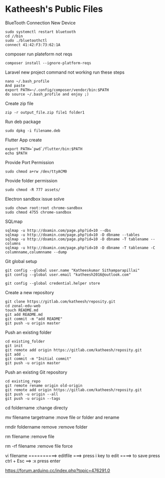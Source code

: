 # Katheesh's Public Files
BlueTooth Connection New Device
	
	sudo systemctl restart bluetooth
	cd //bin
	sudo ./bluetoothctl
	connect 41:42:F3:73:62:1A
	
composer run plateform not reqs
	
	composer install --ignore-platform-reqs

	
Laravel new project command not working run these steps
	
	nano ~/.bash_profile 
	And paste
	export PATH=~/.config/composer/vendor/bin:$PATH
	do source ~/.bash_profile and enjoy ;)

Create zip file

	zip -r output_file.zip file1 folder1

Run deb package 

	sudo dpkg -i filename.deb

Flutter App create 

	export PATH=`pwd`/flutter/bin:$PATH
	echo $PATH

Provide Port Permission

	sudo chmod a+rw /dev/ttyACM0

Provide folder permission

	sudo chmod -R 777 assets/

Electron sandbox issue solve

	sudo chown root:root chrome-sandbox
	sudo chmod 4755 chrome-sandbox

SQLmap

	sqlmap -u http://doamin.com/page.php?id=10 --dbs
	sqlmap -u http://doamin.com/page.php?id=10 -D dbname --tables
	sqlmap -u http://doamin.com/page.php?id=10 -D dbname -T tablename --columns
	sqlmap -u http://doamin.com/page.php?id=10 -D dbname -T tablename -C columnname,columnname --dump

Git global setup

	git config --global user.name "Katheeskumar Sithamparapillai"
	git config --global user.email "katheesh2016@outlook.com"
	
	git config --global credential.helper store

Create a new repository

	git clone https://gitlab.com/katheesh/reposity.git
	cd zonal-edu-web
	touch README.md
	git add README.md
	git commit -m "add README"
	git push -u origin master

Push an existing folder

	cd existing_folder
	git init
	git remote add origin https://gitlab.com/katheesh/reposity.git
	git add .
	git commit -m "Initial commit"
	git push -u origin master

Push an existing Git repository

	cd existing_repo
	git remote rename origin old-origin
	git remote add origin https://gitlab.com/katheesh/reposity.git
	git push -u origin --all
	git push -u origin --tags


cd foldername   	:change directy

mv filename targetname  :move file or folder and rename

rmdir foldername remove :remove folder

rm filename		:remove file

rm -rf filename   	:remove file force

vi filename ==========> editfile ===> press i key to edit   ====> to save press ctrl + Esc  ==> :x press enter 


https://forum.arduino.cc/index.php?topic=476291.0
































